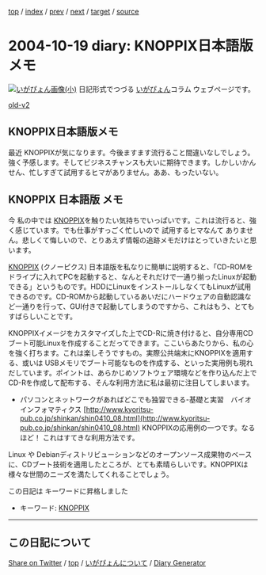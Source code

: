 [top](https://igapyon.github.io/diary/) 
 / [index](https://igapyon.github.io/diary/2004/index.html) 
 / [prev](https://igapyon.github.io/diary/2004/ig041015.html) 
 / [next](https://igapyon.github.io/diary/2004/ig041024.html) 
 / [target](https://igapyon.github.io/diary/2004/ig041019.html) 
 / [source](https://github.com/igapyon/diary/blob/gh-pages/2004/ig041019.html.src.md) 

2004-10-19 diary: KNOPPIX日本語版メモ
=====================================================================================================
[![いがぴょん画像(小)](https://igapyon.github.io/diary/images/iga200306s.jpg "いがぴょん")](https://igapyon.github.io/diary/memo/memoigapyon.html) 日記形式でつづる [いがぴょん](https://igapyon.github.io/diary/memo/memoigapyon.html)コラム ウェブページです。

[old-v2](ig041019-orig.html)

## KNOPPIX日本語版メモ

最近 KNOPPIXが気になります。今後ますます流行ること間違いなしでしょう。強く予感します。そしてビジネスチャンスも大いに期待できます。しかしいかんせん、忙しすぎて試用するヒマがありません。ああ、もったいない。


## KNOPPIX 日本語版 メモ

今 私の中では [KNOPPIX](http://www.igapyon.jp/igapyon/diary/keyword/knoppix.html)を触りたい気持ちでいっぱいです。これは流行ると、強く感じています。でも仕事がすっごく忙しいので 試用するヒマなんて ありません。悲しくて悔しいので、とりあえず情報の追跡メモだけはとっていきたいと思います。

[KNOPPIX](http://www.igapyon.jp/igapyon/diary/keyword/knoppix.html) (クノーピクス) 日本語版を私なりに簡単に説明すると、「CD-ROMをドライブに入れてPCを起動すると、なんとそれだけで一通り揃ったLinuxが起動できる」というものです。HDDにLinuxをインストールしなくてもLinuxが試用できるのです。CD-ROMから起動しているあいだにハードウェアの自動認識など一通りを行って、GUI付きで起動してしまうのですから、これはもう、とてもすばらしいことです。

KNOPPIXイメージをカスタマイズした上でCD-Rに焼き付けると、自分専用CDブート可能Linuxを作成することだってできます。ここいらあたりから、私の心を強く打ちます。これは楽しそうですもの。実際公共端末にKNOPPIXを適用する、或いは USBメモリでブート可能なものを作成する、といった実用例も現れだしています。ポイントは、あらかじめソフトウェア環境などを作り込んだ上でCD-Rを作成して配布する、そんな利用方法に私は最初に注目してしまいます。

* パソコンとネットワークがあればどこでも独習できる-基礎と実習　バイオインフォマティクス
  [http://www.kyoritsu-pub.co.jp/shinkan/shin0410_08.html](http://www.kyoritsu-pub.co.jp/shinkan/shin0410_08.html)
  KNOPPIXの応用例の一つです。なるほど！ これはすてきな利用方法です。

Linux や Debianディストリビューションなどのオープンソース成果物のベースに、CDブート技術を適用したところが、とても素晴らしいです。KNOPPIXは様々な世間のニーズを満たしてくれることでしょう。

この日記は キーワードに昇格しました

* キーワード: [KNOPPIX](http://www.igapyon.jp/igapyon/diary/keyword/knoppix.html)

----------------------------------------------------------------------------------------------------

## この日記について

[Share on Twitter](https://twitter.com/intent/tweet?hashtags=igapyon%2Cdiary%2C%E3%81%84%E3%81%8C%E3%81%B4%E3%82%87%E3%82%93&text=KNOPPIX%E6%97%A5%E6%9C%AC%E8%AA%9E%E7%89%88%E3%83%A1%E3%83%A2&url=https%3A%2F%2Figapyon.github.io%2Fdiary%2F2004%2Fig041019.html) / [top](https://igapyon.github.io/diary/) / [いがぴょんについて](https://igapyon.github.io/diary/memo/memoigapyon.html) / [Diary Generator](https://github.com/igapyon/igapyonv3)
